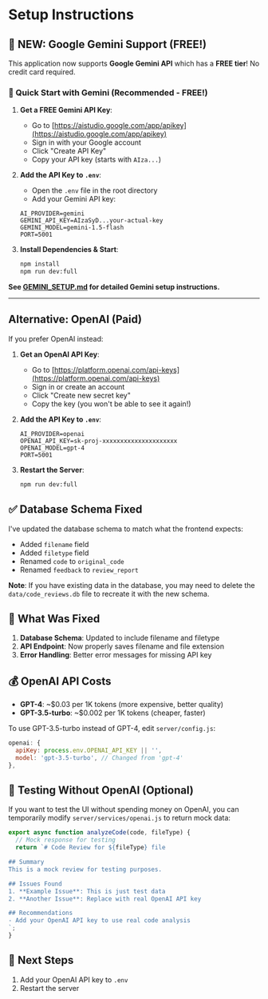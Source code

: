 # Setup Instructions

## 🎉 NEW: Google Gemini Support (FREE!)

This application now supports **Google Gemini API** which has a **FREE tier**! No credit card required.

### 🚀 Quick Start with Gemini (Recommended - FREE!)

1. **Get a FREE Gemini API Key**:
   - Go to [https://aistudio.google.com/app/apikey](https://aistudio.google.com/app/apikey)
   - Sign in with your Google account
   - Click "Create API Key"
   - Copy your API key (starts with `AIza...`)

2. **Add the API Key to `.env`**:
   - Open the `.env` file in the root directory
   - Add your Gemini API key:
   ```env
   AI_PROVIDER=gemini
   GEMINI_API_KEY=AIzaSyD...your-actual-key
   GEMINI_MODEL=gemini-1.5-flash
   PORT=5001
   ```

3. **Install Dependencies & Start**:
   ```bash
   npm install
   npm run dev:full
   ```

**See [GEMINI_SETUP.md](GEMINI_SETUP.md) for detailed Gemini setup instructions.**

---

## Alternative: OpenAI (Paid)

If you prefer OpenAI instead:

1. **Get an OpenAI API Key**:
   - Go to [https://platform.openai.com/api-keys](https://platform.openai.com/api-keys)
   - Sign in or create an account
   - Click "Create new secret key"
   - Copy the key (you won't be able to see it again!)

2. **Add the API Key to `.env`**:
   ```env
   AI_PROVIDER=openai
   OPENAI_API_KEY=sk-proj-xxxxxxxxxxxxxxxxxxxxx
   OPENAI_MODEL=gpt-4
   PORT=5001
   ```

3. **Restart the Server**:
   ```bash
   npm run dev:full
   ```

## ✅ Database Schema Fixed

I've updated the database schema to match what the frontend expects:
- Added `filename` field
- Added `filetype` field
- Renamed `code` to `original_code`
- Renamed `feedback` to `review_report`

**Note**: If you have existing data in the database, you may need to delete the `data/code_reviews.db` file to recreate it with the new schema.

## 🔧 What Was Fixed

1. **Database Schema**: Updated to include filename and filetype
2. **API Endpoint**: Now properly saves filename and file extension
3. **Error Handling**: Better error messages for missing API key

## 💰 OpenAI API Costs

- **GPT-4**: ~$0.03 per 1K tokens (more expensive, better quality)
- **GPT-3.5-turbo**: ~$0.002 per 1K tokens (cheaper, faster)

To use GPT-3.5-turbo instead of GPT-4, edit `server/config.js`:
```javascript
openai: {
  apiKey: process.env.OPENAI_API_KEY || '',
  model: 'gpt-3.5-turbo', // Changed from 'gpt-4'
},
```

## 🧪 Testing Without OpenAI (Optional)

If you want to test the UI without spending money on OpenAI, you can temporarily modify `server/services/openai.js` to return mock data:

```javascript
export async function analyzeCode(code, fileType) {
  // Mock response for testing
  return `# Code Review for ${fileType} file

## Summary
This is a mock review for testing purposes.

## Issues Found
1. **Example Issue**: This is just test data
2. **Another Issue**: Replace with real OpenAI API key

## Recommendations
- Add your OpenAI API key to use real code analysis
`;
}
```

## 📝 Next Steps

1. Add your OpenAI API key to `.env`
2. Restart the server

